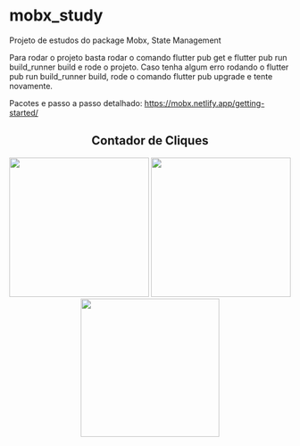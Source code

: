 # mobx_study

Projeto de estudos do package Mobx, State Management

Para rodar o projeto basta rodar o comando flutter pub get e flutter pub run build_runner build e rode o projeto. Caso tenha algum erro rodando o flutter pub run build_runner build, rode o comando flutter pub upgrade e tente novamente.

Pacotes e passo a passo detalhado: https://mobx.netlify.app/getting-started/

<div align="center">
  <h2> Contador de Cliques</h2>
  <img src="https://user-images.githubusercontent.com/67521304/197361467-fad122c2-059a-4c83-934b-17e428e9f132.png"/ width="250">
  <img src="https://user-images.githubusercontent.com/67521304/197361458-4bcbb3a7-8e22-4e72-a6c1-ddaa76a9773d.png"/ width="250">
  <img src="https://user-images.githubusercontent.com/67521304/197361472-beaeb1ae-448b-4755-a41c-b89fccbec04c.png"/ width="248">
</div>
